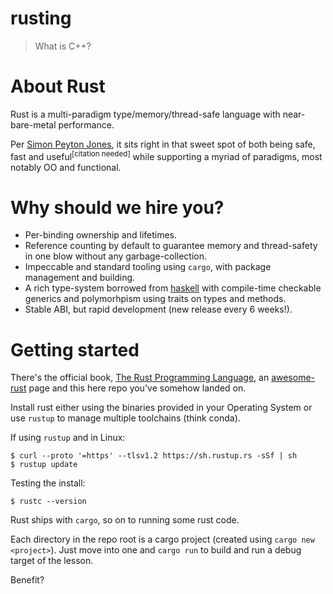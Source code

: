 # rusting
> What is C++?

# About Rust
Rust is a multi-paradigm type/memory/thread-safe language with near-bare-metal performance.

Per [Simon Peyton Jones](https://www.youtube.com/watch?v=iSmkqocn0oQ), it sits right in that sweet spot of both being safe, fast and useful<sup>[citation needed]</sup> while supporting a myriad of paradigms, most notably OO and functional.

# Why should we hire you?
- Per-binding ownership and lifetimes.
- Reference counting by default to guarantee memory and thread-safety in one blow without any garbage-collection.
- Impeccable and standard tooling using `cargo`, with package management and building.
- A rich type-system borrowed from [haskell](https://www.haskell.org/) with compile-time checkable generics and polymorhpism using traits on types and methods.
- Stable ABI, but rapid development (new release every 6 weeks!).

# Getting started
There's the official book, [The Rust Programming Language](https://doc.rust-lang.org/stable/book/), an [awesome-rust](https://github.com/rust-unofficial/awesome-rust) page and this here repo you've somehow landed on.

Install rust either using the binaries provided in your Operating System or use `rustup` to manage multiple toolchains (think conda). 

If using `rustup` and in Linux:
```
$ curl --proto '=https' --tlsv1.2 https://sh.rustup.rs -sSf | sh
$ rustup update
```
Testing the install:
```
$ rustc --version
```
Rust ships with `cargo`, so on to running some rust code.

Each directory in the repo root is a cargo project (created using `cargo new <project>`). Just move into one and `cargo run` to build and run a debug target of the lesson.

Benefit?